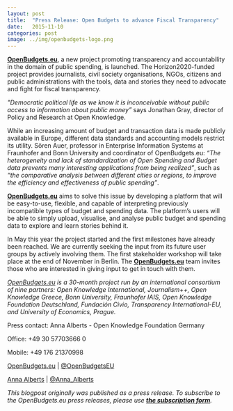 ```yaml
---
layout: post
title:  "Press Release: Open Budgets to advance Fiscal Transparency"
date:   2015-11-10
categories: post
image: ../img/openbudgets-logo.png
---
```


[**OpenBudgets.eu**](http://openbudgets.eu/), a new project promoting transparency and accountability in the domain of public spending, is launched. The Horizon2020-funded project provides journalists, civil society organisations, NGOs, citizens and public administrations with the tools, data and stories they need to advocate and fight for fiscal transparency. 

*"Democratic political life as we know it is inconceivable without public access to information about public money”* says Jonathan Gray, director of Policy and Research at Open Knowledge. 
 
While an increasing amount of budget and transaction data is made publicly available in Europe, different data standards and accounting models restrict its utility. Sören Auer, professor in Enterprise Information Systems at Fraunhofer and Bonn University and coordinator of OpenBudgets.eu: *“The heterogeneity and lack of standardization of Open Spending and Budget data prevents many interesting applications from being realized”*, such as *“the comparative analysis between different cities or regions, to improve the efficiency and effectiveness of public spending”*.

[**OpenBudgets.eu**](http://openbudgets.eu/) aims to solve this issue by developing a platform that will be easy-to-use, flexible, and capable of interpreting previously incompatible types of budget and spending data. The platform’s users will be able to simply upload, visualise, and analyse public budget and spending data to explore and learn stories behind it. 

In May this year the project started and the first milestones have already been reached. We are currently seeking the input from its future user groups by actively involving them. The first stakeholder workshop will take place at the end of November in Berlin. The [**OpenBudgets.eu**](http://openbudgets.eu/) team invites those who are interested in giving input to get in touch with them. 

*[OpenBudgets.eu](http://openbudgets.eu/) is a 30-month project run by an international consortium of nine partners: Open Knowledge International, Journalism++, Open Knowledge Greece, Bonn University, Fraunhofer IAIS, Open Knowledge Foundation Deutschland, Fundación Civio, Transparency International-EU, and University of Economics, Prague.* 

Press contact: 
Anna Alberts - Open Knowledge Foundation Germany

Office: +49 30 57703666 0

Mobile: +49 176 21370998

[OpenBudgets.eu](http://openbudgets.eu/) | [@OpenBudgetsEU](https://twitter.com/OpenBudgetsEU)

[Anna Alberts](mailto:anna.alberts@okfn.de) | [@Anna_Alberts](https://twitter.com/Anna_Alberts)

*This blogpost originally was published as a press release. To subscribe to the OpenBudgets.eu press releases, please use [**the subscription form**](http://eepurl.com/bFAutH).*

